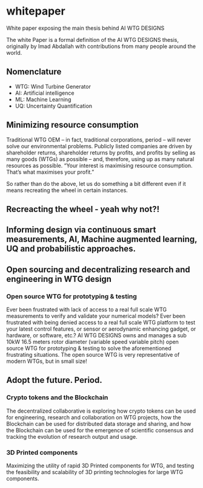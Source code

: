 # whitepaper
White paper exposing the main thesis behind AI WTG DESIGNS

The white Paper is a formal definition of the AI WTG DESIGNS thesis, originally by Imad Abdallah with contributions 
from many people around the world.

<!------------------------------------------------------------->
## Nomenclature
* WTG: Wind Turbine Generator
* AI: Artificial intelligence
* ML: Machine Learning
* UQ: Uncertainty Quantification

<!------------------------------------------------------------->
## Minimizing resource consumption
Traditional WTG OEM – in fact, traditional corporations, period – will never solve our environmental problems. Publicly listed companies are driven by shareholder returns, shareholder returns by profits, and profits by selling as many goods (WTGs) as possible – and, therefore, using up as many natural resources as possible. “Your interest is maximising resource consumption. That’s what maximises your profit.”

So rather than do the above, let us do something a bit different even if it means recreating the wheel in certain instances.

<!------------------------------------------------------------->
## Recreacting the wheel - yeah why not?!


## Informing design via continuous smart measurements, AI, Machine augmented learning, UQ and probabilistic approaches.


<!------------------------------------------------------------->
## Open sourcing and decentralizing research and engineering in WTG design
### Open source WTG for prototyping & testing
Ever been frustrated with lack of access to a real full scale WTG measurements to verify and validate your numerical models? Ever been frustrated with being denied access to a real full scale WTG platform to test your latest control features, or sensor or aerodynamic enhancing gadget, or hardware, or software, etc.? AI WTG DESIGNS owns and manages a sub 10kW 16.5 meters rotor diameter (variable speed variable pitch) open source WTG for prototyping & testing to solve the aforementioned frustrating situations. The open source WTG is very representative of modern WTGs, but in small size!

<!------------------------------------------------------------->
## Adopt the future. Period.
### Crypto tokens and the Blockchain
The  decentralized collaborative is exploring how crypto tokens can be used for engineering, research and collaboration on WTG projects, how the Blockchain can be used for distributed data storage and sharing, and how the Blockchain can be used for the emergence of scientific consensus and tracking the evolution of research output and usage. 

### 3D Printed components
Maximizing the utility of rapid 3D Printed components for WTG, and testing the feasibility and scalability of 3D printing technologies for large WTG components.
